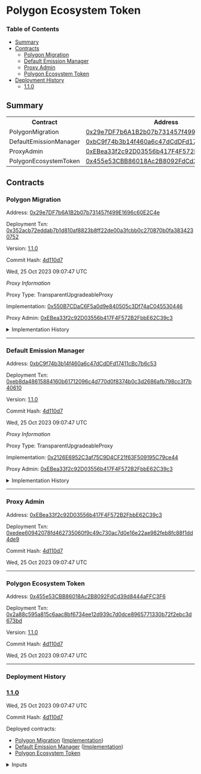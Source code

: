 # Polygon Ecosystem Token


### Table of Contents
- [Summary](#summary)
- [Contracts](#contracts)
	- [Polygon Migration](#polygon-migration)
	- [Default Emission Manager](#default-emission-manager)
	- [Proxy Admin](#proxy-admin)
	- [Polygon Ecosystem Token](#polygon-ecosystem-token)
- [Deployment History](#deployment-history)
	- [1.1.0](#110)

## Summary
  <table>
  <tr>
      <th>Contract</th>
      <th>Address</th>
      <th>Version</th>
  </tr><tr>
      <td>PolygonMigration</td>
      <td><a href="https://etherscan.io/address/0x29e7DF7b6A1B2b07b731457f499E1696c60E2C4e" target="_blank">0x29e7DF7b6A1B2b07b731457f499E1696c60E2C4e</a></td>
      <td>1.1.0</td>
      </tr>
<tr>
      <td>DefaultEmissionManager</td>
      <td><a href="https://etherscan.io/address/0xbC9f74b3b14f460a6c47dCdDFd17411cBc7b6c53" target="_blank">0xbC9f74b3b14f460a6c47dCdDFd17411cBc7b6c53</a></td>
      <td>1.1.0</td>
      </tr>
<tr>
      <td>ProxyAdmin</td>
      <td><a href="https://etherscan.io/address/0xEBea33f2c92D03556b417F4F572B2FbbE62C39c3" target="_blank">0xEBea33f2c92D03556b417F4F572B2FbbE62C39c3</a></td>
      <td>N/A</td>
      </tr>
<tr>
      <td>PolygonEcosystemToken</td>
      <td><a href="https://etherscan.io/address/0x455e53CBB86018Ac2B8092FdCd39d8444aFFC3F6" target="_blank">0x455e53CBB86018Ac2B8092FdCd39d8444aFFC3F6</a></td>
      <td>1.1.0</td>
      </tr></table>

## Contracts

### Polygon Migration

Address: [0x29e7DF7b6A1B2b07b731457f499E1696c60E2C4e](https://etherscan.io/address/0x29e7DF7b6A1B2b07b731457f499E1696c60E2C4e)

Deployment Txn: [0x352acb72eddab7b1d810af8823b8ff22de00a3fcbb0c270870b0fa3834230752](https://etherscan.io/tx/0x352acb72eddab7b1d810af8823b8ff22de00a3fcbb0c270870b0fa3834230752)

Version: [1.1.0](https://github.com/0xPolygon/pol-token/releases/tag/1.1.0)

Commit Hash: [4d110d7](https://github.com/0xPolygon/pol-token/commit/4d110d71d5904bb7fb6ef4ffabd774aee519d1ad)

Wed, 25 Oct 2023 09:07:47 UTC


_Proxy Information_



Proxy Type: TransparentUpgradeableProxy



Implementation: [0x550B7CDaC6F5a0d9e840505c3Df74aC045530446](https://etherscan.io/address/0x550B7CDaC6F5a0d9e840505c3Df74aC045530446)



Proxy Admin: [0xEBea33f2c92D03556b417F4F572B2FbbE62C39c3](https://etherscan.io/address/0xEBea33f2c92D03556b417F4F572B2FbbE62C39c3)



<details>
<summary>Implementation History</summary>
<table>
    <tr>
        <th>Version</th>
        <th>Address</th>
        <th>Commit Hash</th>
    </tr>
    <tr>
        <td><a href="https://github.com/0xPolygon/pol-token/releases/tag/1.1.0" target="_blank">1.1.0</a></td>
        <td><a href="https://etherscan.io/address/0x550B7CDaC6F5a0d9e840505c3Df74aC045530446" target="_blank">0x550B7CDaC6F5a0d9e840505c3Df74aC045530446</a></td>
        <td><a href="https://github.com/0xPolygon/pol-token/commit/4d110d71d5904bb7fb6ef4ffabd774aee519d1ad" target="_blank">4d110d7</a></td>
    </tr>
</table>
</details>
  

 --- 

### Default Emission Manager

Address: [0xbC9f74b3b14f460a6c47dCdDFd17411cBc7b6c53](https://etherscan.io/address/0xbC9f74b3b14f460a6c47dCdDFd17411cBc7b6c53)

Deployment Txn: [0xeb8da48615884160b61712096c4d770d0f8374b0c3d2686afb798cc3f7b40610](https://etherscan.io/tx/0xeb8da48615884160b61712096c4d770d0f8374b0c3d2686afb798cc3f7b40610)

Version: [1.1.0](https://github.com/0xPolygon/pol-token/releases/tag/1.1.0)

Commit Hash: [4d110d7](https://github.com/0xPolygon/pol-token/commit/4d110d71d5904bb7fb6ef4ffabd774aee519d1ad)

Wed, 25 Oct 2023 09:07:47 UTC


_Proxy Information_



Proxy Type: TransparentUpgradeableProxy



Implementation: [0x2126E6952C3af75C9D4CF21f63F509195C79ce44](https://etherscan.io/address/0x2126E6952C3af75C9D4CF21f63F509195C79ce44)



Proxy Admin: [0xEBea33f2c92D03556b417F4F572B2FbbE62C39c3](https://etherscan.io/address/0xEBea33f2c92D03556b417F4F572B2FbbE62C39c3)



<details>
<summary>Implementation History</summary>
<table>
    <tr>
        <th>Version</th>
        <th>Address</th>
        <th>Commit Hash</th>
    </tr>
    <tr>
        <td><a href="https://github.com/0xPolygon/pol-token/releases/tag/1.1.0" target="_blank">1.1.0</a></td>
        <td><a href="https://etherscan.io/address/0x2126E6952C3af75C9D4CF21f63F509195C79ce44" target="_blank">0x2126E6952C3af75C9D4CF21f63F509195C79ce44</a></td>
        <td><a href="https://github.com/0xPolygon/pol-token/commit/4d110d71d5904bb7fb6ef4ffabd774aee519d1ad" target="_blank">4d110d7</a></td>
    </tr>
</table>
</details>
  

 --- 

### Proxy Admin

Address: [0xEBea33f2c92D03556b417F4F572B2FbbE62C39c3](https://etherscan.io/address/0xEBea33f2c92D03556b417F4F572B2FbbE62C39c3)

Deployment Txn: [0xedee60942078fd462735060f9c49c730ac7d0e16e22ae982feb8fc88f1dd4de9](https://etherscan.io/tx/0xedee60942078fd462735060f9c49c730ac7d0e16e22ae982feb8fc88f1dd4de9)



Commit Hash: [4d110d7](https://github.com/0xPolygon/pol-token/commit/4d110d71d5904bb7fb6ef4ffabd774aee519d1ad)

Wed, 25 Oct 2023 09:07:47 UTC


 --- 

### Polygon Ecosystem Token

Address: [0x455e53CBB86018Ac2B8092FdCd39d8444aFFC3F6](https://etherscan.io/address/0x455e53CBB86018Ac2B8092FdCd39d8444aFFC3F6)

Deployment Txn: [0x2a88c595a815c6aac8bf6734ee12d939c7d0dce8965771330b72f2ebc3d673bd](https://etherscan.io/tx/0x2a88c595a815c6aac8bf6734ee12d939c7d0dce8965771330b72f2ebc3d673bd)

Version: [1.1.0](https://github.com/0xPolygon/pol-token/releases/tag/1.1.0)

Commit Hash: [4d110d7](https://github.com/0xPolygon/pol-token/commit/4d110d71d5904bb7fb6ef4ffabd774aee519d1ad)

Wed, 25 Oct 2023 09:07:47 UTC


----


### Deployment History


### [1.1.0](https://github.com/0xPolygon/pol-token/releases/tag/1.1.0)

Wed, 25 Oct 2023 09:07:47 UTC

Commit Hash: [4d110d7](https://github.com/0xPolygon/pol-token/commit/4d110d71d5904bb7fb6ef4ffabd774aee519d1ad)

Deployed contracts:

- [Polygon Migration](https://etherscan.io/address/0x29e7DF7b6A1B2b07b731457f499E1696c60E2C4e) ([Implementation](https://etherscan.io/address/0x550B7CDaC6F5a0d9e840505c3Df74aC045530446))
- [Default Emission Manager](https://etherscan.io/address/0xbC9f74b3b14f460a6c47dCdDFd17411cBc7b6c53) ([Implementation](https://etherscan.io/address/0x2126E6952C3af75C9D4CF21f63F509195C79ce44))
- [Polygon Ecosystem Token](https://etherscan.io/address/0x455e53CBB86018Ac2B8092FdCd39d8444aFFC3F6)

<details>
<summary>Inputs</summary>
<table>
    <tr>
        <th>Parameter</th>
        <th>Value</th>
    </tr>
    
<tr>
    <td>matic</td>
    <td>0x7D1AfA7B718fb893dB30A3aBc0Cfc608AaCfeBB0</td>
</tr>

<tr>
    <td>protocolCouncil</td>
    <td>0x29A6f32f36EDeD399763524018F17F03B1435b18</td>
</tr>

<tr>
    <td>treasury</td>
    <td>0x2ff25495d77f380d5F65B95F103181aE8b1cf898</td>
</tr>

<tr>
    <td>stakeManager</td>
    <td>0x5e3Ef299fDDf15eAa0432E6e66473ace8c13D908</td>
</tr>

<tr>
    <td>emergencyCouncil</td>
    <td>0x37D085ca4a24f6b29214204E8A8666f12cf19516</td>
</tr>
</table>
</details>
    